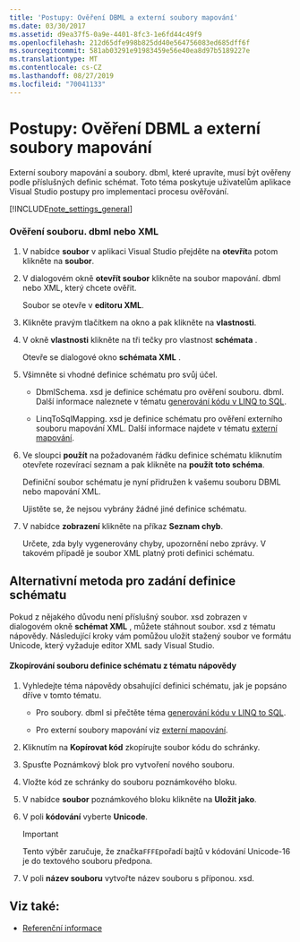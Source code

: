```yaml
---
title: 'Postupy: Ověření DBML a externí soubory mapování'
ms.date: 03/30/2017
ms.assetid: d9ea37f5-0a9e-4401-8fc3-1e6fd44c49f9
ms.openlocfilehash: 212d65dfe998b825dd40e564756083ed685dff6f
ms.sourcegitcommit: 581ab03291e91983459e56e40ea8d97b5189227e
ms.translationtype: MT
ms.contentlocale: cs-CZ
ms.lasthandoff: 08/27/2019
ms.locfileid: "70041133"
---
```

# <a name="how-to-validate-dbml-and-external-mapping-files"></a>Postupy: Ověření DBML a externí soubory mapování

Externí soubory mapování a soubory. dbml, které upravíte, musí být ověřeny podle příslušných definic schémat. Toto téma poskytuje uživatelům aplikace Visual Studio postupy pro implementaci procesu ověřování.

[!INCLUDE[note_settings_general](../../../../../../includes/note-settings-general-md.md)]

### <a name="to-validate-a-dbml-or-xml-file"></a>Ověření souboru. dbml nebo XML

1. V nabídce **soubor** v aplikaci Visual Studio přejděte na **otevřít**a potom klikněte na **soubor**.

2. V dialogovém okně **otevřít soubor** klikněte na soubor mapování. dbml nebo XML, který chcete ověřit.

    Soubor se otevře v **editoru XML**.

3. Klikněte pravým tlačítkem na okno a pak klikněte na **vlastnosti**.

4. V okně **vlastnosti** klikněte na tři tečky pro vlastnost **schémata** .

    Otevře se dialogové okno **schémata XML** .

5. Všimněte si vhodné definice schématu pro svůj účel.

    - DbmlSchema. xsd je definice schématu pro ověření souboru. dbml. Další informace naleznete v tématu [generování kódu v LINQ to SQL](../../../../../../docs/framework/data/adonet/sql/linq/code-generation-in-linq-to-sql.md).

    - LinqToSqlMapping. xsd je definice schématu pro ověření externího souboru mapování XML. Další informace najdete v tématu [externí mapování](../../../../../../docs/framework/data/adonet/sql/linq/external-mapping.md).

6. Ve sloupci **použít** na požadovaném řádku definice schématu kliknutím otevřete rozevírací seznam a pak klikněte na **použít toto schéma**.

    Definiční soubor schématu je nyní přidružen k vašemu souboru DBML nebo mapování XML.

    Ujistěte se, že nejsou vybrány žádné jiné definice schématu.

7. V nabídce **zobrazení** klikněte na příkaz **Seznam chyb**.

    Určete, zda byly vygenerovány chyby, upozornění nebo zprávy. V takovém případě je soubor XML platný proti definici schématu.

## <a name="alternate-method-for-supplying-schema-definition"></a>Alternativní metoda pro zadání definice schématu

Pokud z nějakého důvodu není příslušný soubor. xsd zobrazen v dialogovém okně **schémat XML** , můžete stáhnout soubor. xsd z tématu nápovědy. Následující kroky vám pomůžou uložit stažený soubor ve formátu Unicode, který vyžaduje editor XML sady Visual Studio.

#### <a name="to-copy-a-schema-definition-file-from-a-help-topic"></a>Zkopírování souboru definice schématu z tématu nápovědy

1. Vyhledejte téma nápovědy obsahující definici schématu, jak je popsáno dříve v tomto tématu.

    - Pro soubory. dbml si přečtěte téma [generování kódu v LINQ to SQL](../../../../../../docs/framework/data/adonet/sql/linq/code-generation-in-linq-to-sql.md).

    - Pro externí soubory mapování viz [externí mapování](../../../../../../docs/framework/data/adonet/sql/linq/external-mapping.md).

2. Kliknutím na **Kopírovat kód** zkopírujte soubor kódu do schránky.

3. Spusťte Poznámkový blok pro vytvoření nového souboru.

4. Vložte kód ze schránky do souboru poznámkového bloku.

5. V nabídce **soubor** poznámkového bloku klikněte na **Uložit jako**.

6. V poli **kódování** vyberte **Unicode**.

    > [!IMPORTANT]
    > Tento výběr zaručuje, že značka`FFFE`pořadí bajtů v kódování Unicode-16 je do textového souboru předpona.

7. V poli **název souboru** vytvořte název souboru s příponou. xsd.

## <a name="see-also"></a>Viz také:

- [Referenční informace](../../../../../../docs/framework/data/adonet/sql/linq/reference.md)
